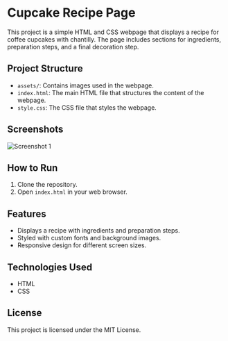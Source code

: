 # Cupcake Recipe Page

This project is a simple HTML and CSS webpage that displays a recipe for coffee cupcakes with chantilly. The page includes sections for ingredients, preparation steps, and a final decoration step.

## Project Structure

- `assets/`: Contains images used in the webpage.
- `index.html`: The main HTML file that structures the content of the webpage.
- `style.css`: The CSS file that styles the webpage.

## Screenshots

![Screenshot 1](assets/image.png)

## How to Run

1. Clone the repository.
2. Open `index.html` in your web browser.

## Features

- Displays a recipe with ingredients and preparation steps.
- Styled with custom fonts and background images.
- Responsive design for different screen sizes.

## Technologies Used

- HTML
- CSS

## License

This project is licensed under the MIT License.

